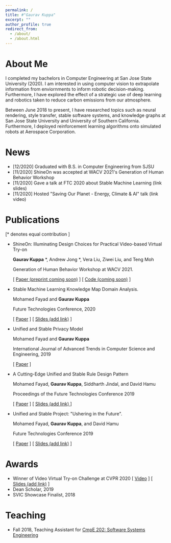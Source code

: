 ```yaml
---
permalink: /
title: #"Gaurav Kuppa"
excerpt: ""
author_profile: true
redirect_from: 
  - /about/
  - /about.html
---
```


About Me
======
I completed my bachelors in Computer Engineering at San Jose State University (2020). 
I am interested in using computer vision to extrapolate information from enviornments 
to inform robotic decision-making. Furthermore, I have explored the effect of a strategic use 
of deep learning and robotics taken to reduce carbon emissions from our atmosphere.  


Between June 2018 to present, I have researched topics such as neural rendering, style transfer, stable 
software systems, and knowledge graphs at San Jose State University and University of Southern California.
Furthermore, I deployed reinforcement learning algorithms onto simulated robots at Aerospace Corporation. 

News
======
- [12/2020] Graduated with B.S. in Computer Engineering from SJSU
- [11/2020] ShineOn was accepted at WACV 2021's Generation of Human Behavior Workshop
- [11/2020] Gave a talk at FTC 2020 about Stable Machine Learning (link slides)
- [11/2020] Hosted "Saving Our Planet - Energy, Climate & AI" talk (link video)


Publications
======
[* denotes equal contribution ]
- ShineOn: Illuminating Design Choices for Practical Video-based Virtual Try-on

    **Gaurav Kuppa** *, Andrew Jong *, Vera Liu, Ziwei Liu, and Teng Moh

    Generation of Human Behavior Workshop at WACV 2021. 

    [ [Paper (preprint coming soon)]() ] [ [Code (coming soon)]() ]

- Stable Machine Learning Knowledge Map Domain Analysis.
    
    Mohamed Fayad and **Gaurav Kuppa**

    Future Technologies Conference, 2020

    [ [Paper](https://link.springer.com/chapter/10.1007/978-3-030-63128-4_36) ] [ [Slides (add link)]() ]

- Unified and Stable Privacy Model
  
    Mohamed Fayad and **Gaurav Kuppa**

    International Journal of Advanced Trends in Computer Science and Engineering, 2019

    [ [Paper]() ]
  
 - A Cutting-Edge Unified and Stable Rule Design Pattern
    
    Mohamed Fayad, **Gaurav Kuppa**, Siddharth Jindal, and David Hamu    

    Proceedings of the Future Technologies Conference 2019

    [ [Paper](https://link.springer.com/chapter/10.1007/978-3-030-32520-6_47) ] [ [Slides (add link) ]() ]

- Unified and Stable Project: "Ushering in the Future".

    Mohamed Fayad, **Gaurav Kuppa**, and David Hamu

    Future Technologies Conference 2019

    [ [Paper](https://link.springer.com/chapter/10.1007/978-3-030-32523-7_47) ] [ [Slides (add link)]() ]

Awards
=====
- Winner of Video Virtual Try-on Challenge at CVPR 2020 
  [ [Video](https://www.youtube.com/watch?v=X7DPS-G1n0I&feature=youtu.be) ]  [ [Slides (add link)](https://drive.google.com/file/d/1mhss9tC2L2e_HqZLPdxrbcxY0MpFp01A/view) ]
- Dean Scholar, 2019
- SVIC Showcase Finalist, 2018

Teaching
======
- Fall 2018, Teaching Assistant for [CmpE 202: Software Systems Engineering](https://catalog.sjsu.edu/preview_course_nopop.php?catoid=2&coid=6804])


